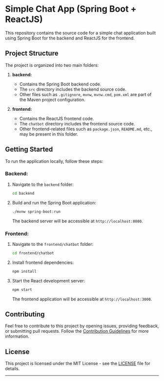 
# Simple Chat App (Spring Boot + ReactJS)

This repository contains the source code for a simple chat application built using Spring Boot for the backend and ReactJS for the frontend.

## Project Structure

The project is organized into two main folders:

1. **backend:**
   - Contains the Spring Boot backend code.
   - The `src` directory includes the backend source code.
   - Other files such as `.gitignore`, `mvnw`, `mvnw.cmd`, `pom.xml` are part of the Maven project configuration.

2. **frontend:**
   - Contains the ReactJS frontend code.
   - The `chatbot` directory includes the frontend source code.
   - Other frontend-related files such as `package.json`, `README.md`, etc., may be present in this folder.

## Getting Started

To run the application locally, follow these steps:

### Backend:

1. Navigate to the `backend` folder:

   ```bash
   cd backend
   ```

2. Build and run the Spring Boot application:

   ```bash
   ./mvnw spring-boot:run
   ```

   The backend server will be accessible at `http://localhost:8080`.

### Frontend:

1. Navigate to the `frontend/chatbot` folder:

   ```bash
   cd frontend/chatbot
   ```

2. Install frontend dependencies:

   ```bash
   npm install
   ```

3. Start the React development server:

   ```bash
   npm start
   ```

   The frontend application will be accessible at `http://localhost:3000`.

## Contributing

Feel free to contribute to this project by opening issues, providing feedback, or submitting pull requests. Follow the [Contribution Guidelines](CONTRIBUTING.md) for more information.

## License

This project is licensed under the MIT License - see the [LICENSE](LICENSE) file for details.

---

